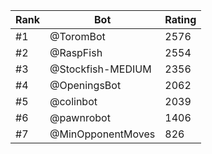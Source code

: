 Rank|Bot|Rating
---|---|---
#1|@ToromBot|2576
#2|@RaspFish|2554
#3|@Stockfish-MEDIUM|2356
#4|@OpeningsBot|2062
#5|@colinbot|2039
#6|@pawnrobot|1406
#7|@MinOpponentMoves|826
